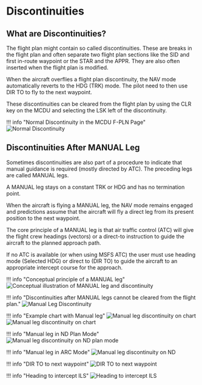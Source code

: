 # Discontinuities

## What are Discontinuities?


The flight plan might contain so called discontinuities. These are breaks in the flight plan and often separate two flight plan sections like the SID and first in-route waypoint or the STAR and the APPR. They are also often inserted when the flight plan is modified.

When the aircraft overflies a flight plan discontinuity, the NAV mode automatically reverts to the HDG (TRK) mode. The pilot need to then use DIR TO to fly to the next waypoint.

These discontinuities can be cleared from the flight plan by using the CLR key on the MCDU and selecting the LSK left of the discontinuity.

!!! info "Normal Discontinuity in the MCDU F-PLN Page"
     ![Normal Discontinuity](../../assets/advanced-guides/disco/mcdu-discontinuity-1.png "Normal Discontinuity")

## Discontinuities After MANUAL Leg

Sometimes discontinuities are also part of a procedure to indicate that manual guidance is required (mostly directed by ATC). The preceding legs are called MANUAL legs.

A MANUAL leg stays on a constant TRK or HDG and has no termination point.

When the aircraft is flying a MANUAL leg, the NAV mode remains engaged and predictions assume that the aircraft will fly a direct leg from its present position to the next waypoint.

The core principle of a MANUAL leg is that air traffic control (ATC)  will give the flight crew headings (vectors) or a direct-to instruction to guide the aircraft to the planned approach path.

If no ATC is available (or when using MSFS ATC) the user must use heading mode (Selected HDG) or direct to (DIR TO) to guide the aircraft to an appropriate intercept course for the approach.

!!! info "Conceptual principle of a MANUAL leg"
    ![Conceptual illustration of MANUAL leg and discontinuity](../../assets/advanced-guides/disco/mcdu-discontinuity-manual-conceptual.png "Conceptual illustration of MANUAL leg and discontinuity")

!!! info "Discontinuities after MANUAL legs cannot be cleared from the flight plan."
    ![Manual Leg Discontinuity](../../assets/advanced-guides/disco/mcdu-discontinuity-2.png "Manual Leg Discontinuity")

!!! info "Example chart with Manual leg"
    ![Manual leg discontinuity on chart](../../assets/advanced-guides/disco/mcdu-discontinuity-manual-chart.png "Manual leg discontinuity on chart")
    ![Manual leg discontinuity on chart](../../assets/advanced-guides/disco/mcdu-discontinuity-manual-chart_1.png "Manual leg discontinuity on chart")

!!! info "Manual leg in ND Plan Mode"
    ![Manual leg discontinuity on ND plan mode](../../assets/advanced-guides/disco/mcdu-discontinuity-manual-nd-plan.png "Manual leg discontinuity on ND plan mode")

!!! info "Manual leg in ARC Mode"
    ![Manual leg discontinuity on ND](../../assets/advanced-guides/disco/mcdu-discontinuity-manual-nd.png "Manual leg discontinuity on ND")

!!! info "DIR TO to next waypoint"
    ![DIR TO to next waypoint](../../assets/advanced-guides/disco/mcdu-discontinuity-dirto.png "DIR TO to next waypoint")

!!! info "Heading to intercept ILS"
    ![Heading to intercept ILS](../../assets/advanced-guides/disco/mcdu-discontinuity-heading.png "Heading to intercept ILS")

